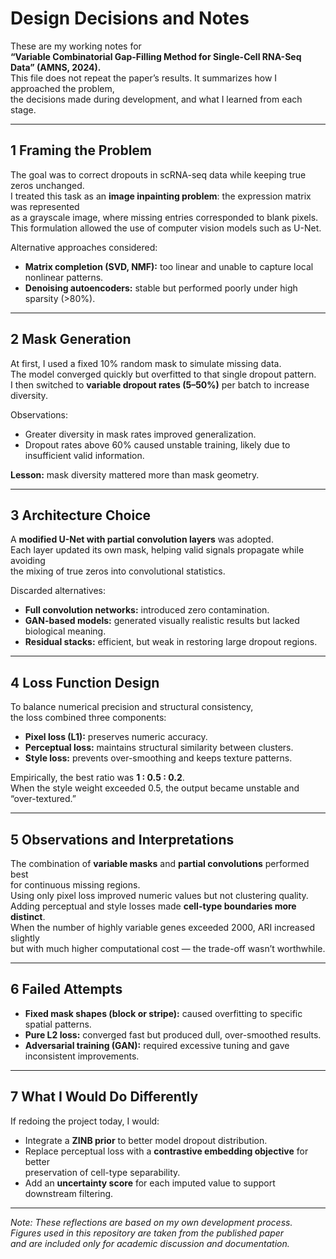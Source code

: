# Design Decisions and Notes

These are my working notes for  
**“Variable Combinatorial Gap-Filling Method for Single-Cell RNA-Seq Data” (AMNS, 2024).**  
This file does not repeat the paper’s results. It summarizes how I approached the problem,  
the decisions made during development, and what I learned from each stage.

---

## 1 Framing the Problem

The goal was to correct dropouts in scRNA-seq data while keeping true zeros unchanged.  
I treated this task as an **image inpainting problem**: the expression matrix was represented  
as a grayscale image, where missing entries corresponded to blank pixels.  
This formulation allowed the use of computer vision models such as U-Net.

Alternative approaches considered:
- **Matrix completion (SVD, NMF):** too linear and unable to capture local nonlinear patterns.  
- **Denoising autoencoders:** stable but performed poorly under high sparsity (>80%).  

---

## 2 Mask Generation

At first, I used a fixed 10% random mask to simulate missing data.  
The model converged quickly but overfitted to that single dropout pattern.  
I then switched to **variable dropout rates (5–50%)** per batch to increase diversity.  

Observations:
- Greater diversity in mask rates improved generalization.  
- Dropout rates above 60% caused unstable training, likely due to insufficient valid information.  

**Lesson:** mask diversity mattered more than mask geometry.

---

## 3 Architecture Choice

A **modified U-Net with partial convolution layers** was adopted.  
Each layer updated its own mask, helping valid signals propagate while avoiding  
the mixing of true zeros into convolutional statistics.

Discarded alternatives:
- **Full convolution networks:** introduced zero contamination.  
- **GAN-based models:** generated visually realistic results but lacked biological meaning.  
- **Residual stacks:** efficient, but weak in restoring large dropout regions.  

---

## 4 Loss Function Design

To balance numerical precision and structural consistency,  
the loss combined three components:
- **Pixel loss (L1):** preserves numeric accuracy.  
- **Perceptual loss:** maintains structural similarity between clusters.  
- **Style loss:** prevents over-smoothing and keeps texture patterns.  

Empirically, the best ratio was **1 : 0.5 : 0.2**.  
When the style weight exceeded 0.5, the output became unstable and “over-textured.”

---

## 5 Observations and Interpretations

The combination of **variable masks** and **partial convolutions** performed best  
for continuous missing regions.  
Using only pixel loss improved numeric values but not clustering quality.  
Adding perceptual and style losses made **cell-type boundaries more distinct**.  
When the number of highly variable genes exceeded 2000, ARI increased slightly  
but with much higher computational cost — the trade-off wasn’t worthwhile.  

---

## 6 Failed Attempts

- **Fixed mask shapes (block or stripe):** caused overfitting to specific spatial patterns.  
- **Pure L2 loss:** converged fast but produced dull, over-smoothed results.  
- **Adversarial training (GAN):** required excessive tuning and gave inconsistent improvements.  

---

## 7 What I Would Do Differently

If redoing the project today, I would:
- Integrate a **ZINB prior** to better model dropout distribution.  
- Replace perceptual loss with a **contrastive embedding objective** for better  
  preservation of cell-type separability.  
- Add an **uncertainty score** for each imputed value to support downstream filtering.  

---

*Note: These reflections are based on my own development process.  
Figures used in this repository are taken from the published paper  
and are included only for academic discussion and documentation.*
